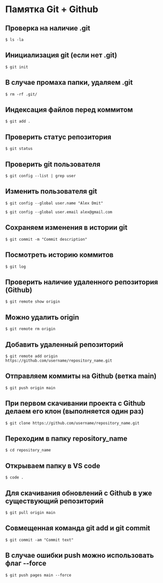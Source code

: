 # Памятка Git + Github

## Проверка на наличие .git

`$ ls -la`

## Инициализация git (если нет .git)

`$ git init`

## В случае промаха папки, удаляем .git

`$ rm -rf .git/`

## Индексация файлов перед коммитом

`$ git add .`

## Проверить статус репозитория

`$ git status`

## Проверить git пользователя

`$ git config --list | grep user`

## Изменить пользователя git

`$ git config --global user.name "Alex Dmit"`

`$ git config --global user.email alex@gmail.com`

## Сохраняем изменения в истории git

`$ git commit -m "Commit description"`

## Посмотреть историю коммитов

`$ git log`

## Проверить наличие удаленного репозитория (Github)

`$ git remote show origin`

## Можно удалить origin

`$ git remote rm origin`

## Добавить удаленный репозиторий

`$ git remote add origin https://github.com/username/repository_name.git`

## Отправляем коммиты на Github (ветка main)

`$ git push origin main`

## При первом скачивании проекта с Github делаем его клон (выполняется один раз)

`$ git clone https://github.com/username/repository_name.git`

## Переходим в папку repository_name

`$ cd repository_name`

## Открываем папку в VS code

`$ code .`

## Для скачивания обновлений с Github в уже существующий репозиторий

`$ git pull origin main`

## Совмещенная команда git add и git commit

`$ git commit -am "Commit text"`

## В случае ошибки push можно использовать флаг --force

`$ git push pages main --force`
